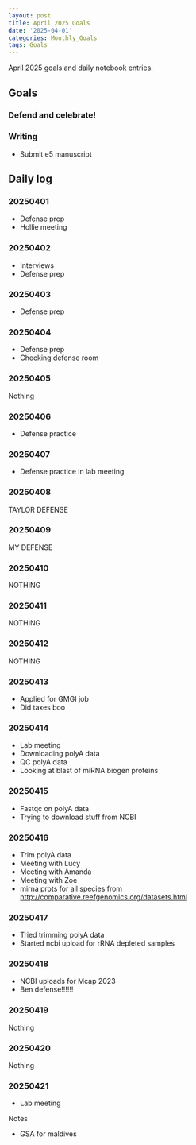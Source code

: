 ```yaml
---
layout: post
title: April 2025 Goals
date: '2025-04-01'
categories: Monthly_Goals
tags: Goals
---
```


April 2025 goals and daily notebook entries.

## Goals

### Defend and celebrate!

### Writing 

- Submit e5 manuscript  

## Daily log 

### 20250401

- Defense prep 
- Hollie meeting 

### 20250402

- Interviews 
- Defense prep 

### 20250403

- Defense prep 

### 20250404

- Defense prep 
- Checking defense room 

### 20250405

Nothing 

### 20250406

- Defense practice 

### 20250407

- Defense practice in lab meeting 

### 20250408

TAYLOR DEFENSE 

### 20250409

MY DEFENSE

### 20250410

NOTHING 

### 20250411

NOTHING 

### 20250412

NOTHING 

### 20250413

- Applied for GMGI job 
- Did taxes boo  

### 20250414

- Lab meeting 
- Downloading polyA data
- QC polyA data 
- Looking at blast of miRNA biogen proteins 

### 20250415

- Fastqc on polyA data 
- Trying to download stuff from NCBI

### 20250416

- Trim polyA data 
- Meeting with Lucy
- Meeting with Amanda
- Meeting with Zoe 
- mirna prots for all species from http://comparative.reefgenomics.org/datasets.html

### 20250417

- Tried trimming polyA data
- Started ncbi upload for rRNA depleted samples

### 20250418

- NCBI uploads for Mcap 2023 
- Ben defense!!!!!!

### 20250419

Nothing 

### 20250420

Nothing 

### 20250421

- Lab meeting 


Notes 

- GSA for maldives